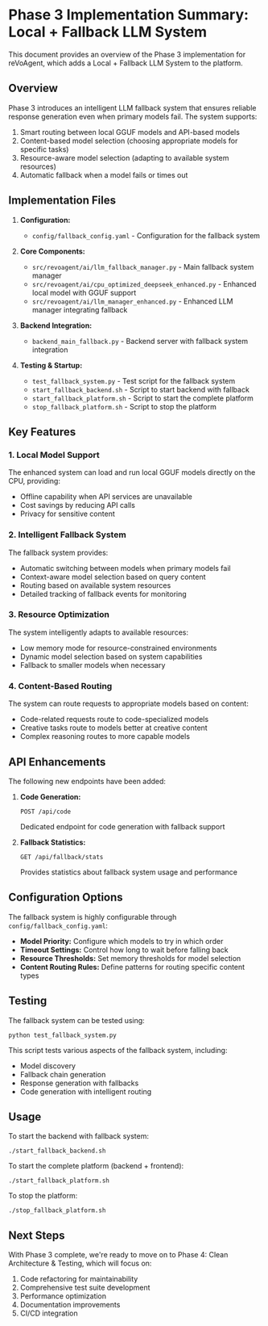 # Phase 3 Implementation Summary: Local + Fallback LLM System

This document provides an overview of the Phase 3 implementation for reVoAgent, which adds a Local + Fallback LLM System to the platform.

## Overview

Phase 3 introduces an intelligent LLM fallback system that ensures reliable response generation even when primary models fail. The system supports:

1. Smart routing between local GGUF models and API-based models
2. Content-based model selection (choosing appropriate models for specific tasks)
3. Resource-aware model selection (adapting to available system resources)
4. Automatic fallback when a model fails or times out

## Implementation Files

1. **Configuration:**
   - `config/fallback_config.yaml` - Configuration for the fallback system

2. **Core Components:**
   - `src/revoagent/ai/llm_fallback_manager.py` - Main fallback system manager
   - `src/revoagent/ai/cpu_optimized_deepseek_enhanced.py` - Enhanced local model with GGUF support
   - `src/revoagent/ai/llm_manager_enhanced.py` - Enhanced LLM manager integrating fallback

3. **Backend Integration:**
   - `backend_main_fallback.py` - Backend server with fallback system integration

4. **Testing & Startup:**
   - `test_fallback_system.py` - Test script for the fallback system
   - `start_fallback_backend.sh` - Script to start backend with fallback
   - `start_fallback_platform.sh` - Script to start the complete platform
   - `stop_fallback_platform.sh` - Script to stop the platform

## Key Features

### 1. Local Model Support

The enhanced system can load and run local GGUF models directly on the CPU, providing:
- Offline capability when API services are unavailable
- Cost savings by reducing API calls
- Privacy for sensitive content

### 2. Intelligent Fallback System

The fallback system provides:
- Automatic switching between models when primary models fail
- Context-aware model selection based on query content
- Routing based on available system resources
- Detailed tracking of fallback events for monitoring

### 3. Resource Optimization

The system intelligently adapts to available resources:
- Low memory mode for resource-constrained environments
- Dynamic model selection based on system capabilities
- Fallback to smaller models when necessary

### 4. Content-Based Routing

The system can route requests to appropriate models based on content:
- Code-related requests route to code-specialized models
- Creative tasks route to models better at creative content
- Complex reasoning routes to more capable models

## API Enhancements

The following new endpoints have been added:

1. **Code Generation:**
   ```
   POST /api/code
   ```
   Dedicated endpoint for code generation with fallback support

2. **Fallback Statistics:**
   ```
   GET /api/fallback/stats
   ```
   Provides statistics about fallback system usage and performance

## Configuration Options

The fallback system is highly configurable through `config/fallback_config.yaml`:

- **Model Priority:** Configure which models to try in which order
- **Timeout Settings:** Control how long to wait before falling back
- **Resource Thresholds:** Set memory thresholds for model selection
- **Content Routing Rules:** Define patterns for routing specific content types

## Testing

The fallback system can be tested using:

```
python test_fallback_system.py
```

This script tests various aspects of the fallback system, including:
- Model discovery
- Fallback chain generation
- Response generation with fallbacks
- Code generation with intelligent routing

## Usage

To start the backend with fallback system:

```
./start_fallback_backend.sh
```

To start the complete platform (backend + frontend):

```
./start_fallback_platform.sh
```

To stop the platform:

```
./stop_fallback_platform.sh
```

## Next Steps

With Phase 3 complete, we're ready to move on to Phase 4: Clean Architecture & Testing, which will focus on:

1. Code refactoring for maintainability
2. Comprehensive test suite development
3. Performance optimization
4. Documentation improvements
5. CI/CD integration